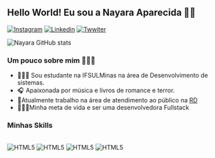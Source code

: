 
## Hello World! Eu sou a Nayara Aparecida ✌🏿

[![Instagram](https://img.shields.io/badge/Instagram-E4405F?style=for-the-badge&logo=instagram&logoColor=white)](https://www.instagram.com/nay.loey/)
[![Linkedin](https://img.shields.io/badge/LinkedIn-0077B5?style=for-the-badge&logo=linkedin&logoColor=white)](https://www.linkedin.com/in/nayarasanto23/)
[![Twwiter](https://img.shields.io/badge/Twitter-1DA1F2?style=for-the-badge&logo=twitter&logoColor=white)](https://twitter.com/Nayitsmy)

![Nayara GitHub stats](https://github-readme-stats.vercel.app/api?username=Nayyara23&show_icons=true&theme=dark)

### Um pouco sobre mim 🙋🏿‍♀️
- 👩🏿‍🎓 Sou estudante na IFSULMinas na área de Desenvolvimento de sistemas.
- 🎧 Apaixonada por música e livros de romance e terror.
- 💼Atualmente trabalho na área de atendimento ao público na [RD](https://rd.com.br/)
- 👩🏾‍💻Minha meta de vida e ser uma desenvolvedora Fullstack

### Minhas Skills

<div style="display: inline_block"><br/>
    <img aling="cener" alt="HTML5" src="https://img.shields.io/badge/HTML5-E34F26?style=for-the-badge&logo=html5&logoColor=white">
    <img aling="cener" alt="HTML5" src="https://img.shields.io/badge/CSS-239120?&style=for-the-badge&logo=css3&logoColor=white">
    <img aling="cener" alt="HTML5" src="https://img.shields.io/badge/JavaScript-323330?style=for-the-badge&logo=javascript&logoColor=F7DF1E">
    <img aling="cener" alt="HTML5" src="https://img.shields.io/badge/GIT-E44C30?style=for-the-badge&logo=git&logoColor=white">
</div>


